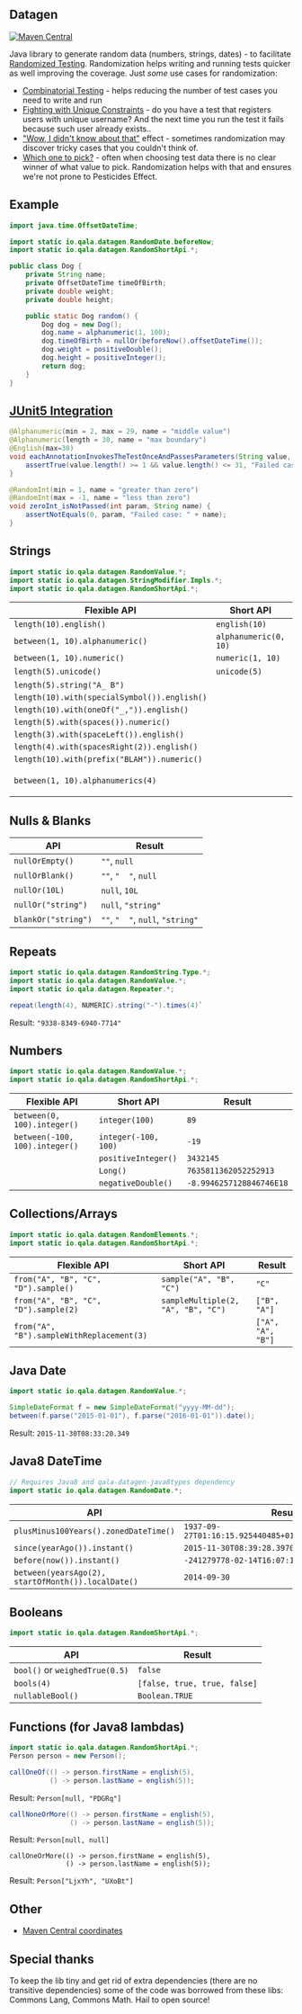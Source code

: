 Datagen
-------

[![Maven Central](https://maven-badges.herokuapp.com/maven-central/io.qala.datagen/qala-datagen/badge.svg)](http://search.maven.org/#search%7Cga%7C1%7Cg%3A%22io.qala.datagen%22)

Java library to generate random data (numbers, strings, dates) - to facilitate 
[Randomized Testing](http://qala.io/blog/randomized-testing.html). Randomization helps writing and running tests quicker
as well improving the coverage. Just _some_ use cases for randomization:

* [Combinatorial Testing](./examples/combinatorial.md) - helps reducing the number of test cases you need 
to write and run
* [Fighting with Unique Constraints](./examples/unique-constraints.md) - do you have a test that registers users with
unique username? And the next time you run the test it fails because such user already exists..
* ["Wow, I didn't know about that"](./examples/wow-i-did-not-know-that.md) effect - sometimes randomization
may discover tricky cases that you couldn't think of.
* [Which one to pick?](./examples/which-one-to-pick.md) - often when choosing test data there is no clear winner
of what value to pick. Randomization helps with that and ensures we're not prone to Pesticides Effect. 

## Example

```java
import java.time.OffsetDateTime;

import static io.qala.datagen.RandomDate.beforeNow;
import static io.qala.datagen.RandomShortApi.*;

public class Dog {
    private String name;
    private OffsetDateTime timeOfBirth;
    private double weight;
    private double height;

    public static Dog random() {
        Dog dog = new Dog();
        dog.name = alphanumeric(1, 100);
        dog.timeOfBirth = nullOr(beforeNow().offsetDateTime());
        dog.weight = positiveDouble();
        dog.height = positiveInteger();
        return dog;
    }
}
```

## [JUnit5 Integration](./junit5/README.md)

```java
@Alphanumeric(min = 2, max = 29, name = "middle value")
@Alphanumeric(length = 30, name = "max boundary")
@English(max=30)
void eachAnnotationInvokesTheTestOnceAndPassesParameters(String value, String name) {
    assertTrue(value.length() >= 1 && value.length() <= 31, "Failed case: " + name);
}

@RandomInt(min = 1, name = "greater than zero")
@RandomInt(max = -1, name = "less than zero")
void zeroInt_isNotPassed(int param, String name) {
    assertNotEquals(0, param, "Failed case: " + name);
}
```

## Strings

```java
import static io.qala.datagen.RandomValue.*;
import static io.qala.datagen.StringModifier.Impls.*;
import static io.qala.datagen.RandomShortApi.*;
```

| Flexible API                                             | Short API            | Result
|----------------------------------------------------------|----------------------|--------
| `length(10).english()`                                   |`english(10)`         | `"DcRZUNPrED"`
| `between(1, 10).alphanumeric()`                          |`alphanumeric(0, 10)` | `"zG9G"`
| `between(1, 10).numeric()`                               |`numeric(1, 10)`      | `"7167162"`
| `length(5).unicode()`                                    |`unicode(5)`          | `"䂞ꂣ뢧䯺婜"`
| `length(5).string("A_ B")`                               |                      | `" _B B"`
| `length(10).with(specialSymbol()).english()`             |                      | `"hOzKEV#iWv"`
| `length(10).with(oneOf("_,")).english()`                 |                      | `"dwei,cNTfW"`
| `length(5).with(spaces()).numeric()`                     |                      | `"874 9 "`
| `length(3).with(spaceLeft()).english()`                  |                      | `" mT"`
| `length(4).with(spacesRight(2)).english()`               |                      | `"hF  "`
| `length(10).with(prefix("BLAH")).numeric()`              |                      | `"BLAH453677"`
| `between(1, 10).alphanumerics(4)`                        |                      | `["cvA", "mTMDj0", "N", ""]`

## Nulls & Blanks

|       API            | Result
|----------------------|------------------------
| `nullOrEmpty()`      | `""`, `null`
| `nullOrBlank()`      | `""`, `"  "`, `null`
| `nullOr(10L)`        | `null`, `10L`
| `nullOr("string")`   | `null`, `"string"`
| `blankOr("string")`  | `""`, `"  "`, `null`, `"string"`

## Repeats

```java
import static io.qala.datagen.RandomString.Type.*;
import static io.qala.datagen.RandomValue.*;
import static io.qala.datagen.Repeater.*;

repeat(length(4), NUMERIC).string("-").times(4)`
```

Result: `"9338-8349-6940-7714"`

## Numbers

```java
import static io.qala.datagen.RandomValue.*;
import static io.qala.datagen.RandomShortApi.*;
```

|Flexible API                                             | Short API            | Result
|---------------------------------------------------------|----------------------|--------
|`between(0, 100).integer()`                              | `integer(100)`       | `89`
|`between(-100, 100).integer()`                           | `integer(-100, 100)` | `-19`
|                                                         | `positiveInteger()`  | `3432145`
|                                                         | `Long()`             | `7635811362052252913`
|                                                         | `negativeDouble()`   | `-8.9946257128846746E18`

## Collections/Arrays

```java
import static io.qala.datagen.RandomElements.*;
import static io.qala.datagen.RandomShortApi.*;
```

|Flexible API                                             | Short API                              | Result
|---------------------------------------------------------|----------------------------------------|--------
|`from("A", "B", "C", "D").sample()`                      | `sample("A", "B", "C")`                | `"C"`
|`from("A", "B", "C", "D").sample(2)`                     | `sampleMultiple(2, "A", "B", "C")`     | `["B", "A"]`
|`from("A", "B").sampleWithReplacement(3)`                |                                        | `["A", "A", "B"]`

## Java Date

```java
import static io.qala.datagen.RandomValue.*;

SimpleDateFormat f = new SimpleDateFormat("yyyy-MM-dd");
between(f.parse("2015-01-01"), f.parse("2016-01-01")).date();
```

Result: `2015-11-30T08:33:20.349`

## Java8 DateTime

```java
// Requires Java8 and qala-datagen-java8types dependency
import static io.qala.datagen.RandomDate.*;
```

API                                                | Result
---------------------------------------------------|--------
`plusMinus100Years().zonedDateTime()`              | `1937-09-27T01:16:15.925440485+01:00[Europe/Belgrade]`
`since(yearAgo()).instant()`                       | `2015-11-30T08:39:28.397051483Z`
`before(now()).instant()`                          | `-241279778-02-14T16:07:18.061693370Z`
`between(yearsAgo(2), startOfMonth()).localDate()` | `2014-09-30`

## Booleans

```java
import static io.qala.datagen.RandomShortApi.*;
```

API                                                | Result
---------------------------------------------------|--------
`bool()` or `weighedTrue(0.5)`                     | `false`
`bools(4)`                                         | `[false, true, true, false]`
`nullableBool()`                                   | `Boolean.TRUE`

## Functions (for Java8 lambdas)

```java
import static io.qala.datagen.RandomShortApi.*;
Person person = new Person();

callOneOf(() -> person.firstName = english(5),
          () -> person.lastName = english(5));
```

Result: `Person[null, "PDGRq"]`

```java
callNoneOrMore(() -> person.firstName = english(5),
               () -> person.lastName = english(5));
```

Result: `Person[null, null]`

```
callOneOrMore(() -> person.firstName = english(5),
              () -> person.lastName = english(5));
```

Result: `Person["LjxYh", "UXoBt"]`

## Other

- [Maven Central coordinates](http://search.maven.org/#search%7Cga%7C1%7Cg%3A%22io.qala.datagen%22)

## Special thanks

To keep the lib tiny and get rid of extra dependencies (there are no 
transitive dependencies) some of the code was borrowed from these libs:
Commons Lang, Commons Math. Hail to open source!